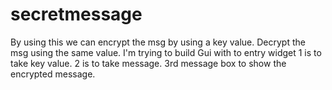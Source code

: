 # secretmessage
By using this we can encrypt the msg by using a key value. Decrypt the msg using the same value.
I'm trying to build Gui with to entry widget 1 is to take key value. 2 is to take message.
3rd message box to show the encrypted message. 
